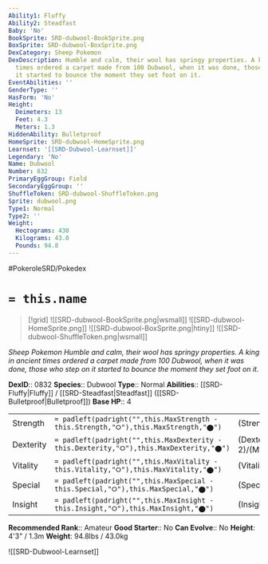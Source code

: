 ```yaml
---
Ability1: Fluffy
Ability2: Steadfast
Baby: 'No'
BookSprite: SRD-dubwool-BookSprite.png
BoxSprite: SRD-dubwool-BoxSprite.png
DexCategory: Sheep Pokemon
DexDescription: Humble and calm, their wool has springy properties. A king in ancient
  times ordered a carpet made from 100 Dubwool, when it was done, those who step on
  it started to bounce the moment they set foot on it.
EventAbilities: ''
GenderType: ''
HasForm: 'No'
Height:
  Deimeters: 13
  Feet: 4.3
  Meters: 1.3
HiddenAbility: Bulletproof
HomeSprite: SRD-dubwool-HomeSprite.png
Learnset: '[[SRD-Dubwool-Learnset]]'
Legendary: 'No'
Name: Dubwool
Number: 832
PrimaryEggGroup: Field
SecondaryEggGroup: ''
ShuffleToken: SRD-dubwool-ShuffleToken.png
Sprite: dubwool.png
Type1: Normal
Type2: ''
Weight:
  Hectograms: 430
  Kilograms: 43.0
  Pounds: 94.8
---
```


#PokeroleSRD/Pokedex

# `= this.name`

> [!grid]
> ![[SRD-dubwool-BookSprite.png|wsmall]]
> ![[SRD-dubwool-HomeSprite.png]]
> ![[SRD-dubwool-BoxSprite.png|htiny]]
> ![[SRD-dubwool-ShuffleToken.png|wsmall]]


*Sheep Pokemon*
*Humble and calm, their wool has springy properties. A king in ancient times ordered a carpet made from 100 Dubwool, when it was done, those who step on it started to bounce the moment they set foot on it.*

**DexID**:: 0832
**Species**:: Dubwool
**Type**:: Normal
**Abilities**:: [[SRD-Fluffy|Fluffy]] / [[SRD-Steadfast|Steadfast]] ([[SRD-Bulletproof|Bulletproof]])
**Base HP**:: 4

|           |                                                                                        |                                          |
| --------- | -------------------------------------------------------------------------------------- | ---------------------------------------- |
| Strength  | `= padleft(padright("",this.MaxStrength - this.Strength,"⭘"),this.MaxStrength,"⬤")`    | (Strength::2)/(MaxStrength::5)   |
| Dexterity | `= padleft(padright("",this.MaxDexterity - this.Dexterity,"⭘"),this.MaxDexterity,"⬤")` | (Dexterity:: 2)/(MaxDexterity::5) |
| Vitality  | `= padleft(padright("",this.MaxVitality - this.Vitality,"⭘"),this.MaxVitality,"⬤")`    | (Vitality::3)/(MaxVitality::6)   |
| Special   | `= padleft(padright("",this.MaxSpecial - this.Special,"⭘"),this.MaxSpecial,"⬤")`       | (Special::2)/(MaxSpecial::4)     |
| Insight   | `= padleft(padright("",this.MaxInsight - this.Insight,"⭘"),this.MaxInsight,"⬤")`       | (Insight::2)/(MaxInsight::5)     |


**Recommended Rank**:: Amateur
**Good Starter**:: No
**Can Evolve**:: No
**Height**: 4'3" / 1.3m
**Weight**: 94.8lbs / 43.0kg

![[SRD-Dubwool-Learnset]]